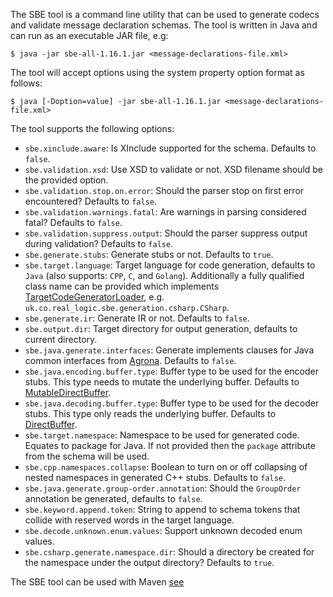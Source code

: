 The SBE tool is a command line utility that can be used to generate codecs and validate message declaration schemas. The tool is written in Java and can run as an executable JAR file, e.g:

    $ java -jar sbe-all-1.16.1.jar <message-declarations-file.xml>

The tool will accept options using the system property option format as follows:

    $ java [-Doption=value] -jar sbe-all-1.16.1.jar <message-declarations-file.xml>

The tool supports the following options:
 * `sbe.xinclude.aware`: Is XInclude supported for the schema. Defaults to `false`.
 * `sbe.validation.xsd`: Use XSD to validate or not. XSD filename should be the provided option.
 * `sbe.validation.stop.on.error`: Should the parser stop on first error encountered? Defaults to `false`.
 * `sbe.validation.warnings.fatal`: Are warnings in parsing considered fatal? Defaults to `false`.
 * `sbe.validation.suppress.output`: Should the parser suppress output during validation? Defaults to `false`.
 * `sbe.generate.stubs`: Generate stubs or not. Defaults to `true`.
 * `sbe.target.language`: Target language for code generation, defaults to `Java` (also supports: `CPP`, `C`, and `Golang`). Additionally a fully qualified class name can be provided which implements [TargetCodeGeneratorLoader](https://github.com/real-logic/simple-binary-encoding/blob/master/sbe-tool/src/main/java/uk/co/real_logic/sbe/generation/TargetCodeGenerator.java), e.g. `uk.co.real_logic.sbe.generation.csharp.CSharp`.
 * `sbe.generate.ir`: Generate IR or not. Defaults to `false`.
 * `sbe.output.dir`: Target directory for output generation, defaults to current directory.
 * `sbe.java.generate.interfaces`: Generate implements clauses for Java common interfaces from [Agrona](https://github.com/real-logic/agrona/tree/master/agrona/src/main/java/org/agrona/sbe). Defaults to `false`.
 * `sbe.java.encoding.buffer.type`: Buffer type to be used for the encoder stubs. This type needs to mutate the underlying buffer. Defaults to [MutableDirectBuffer](https://github.com/real-logic/agrona/blob/master/agrona/src/main/java/org/agrona/MutableDirectBuffer.java).
 * `sbe.java.decoding.buffer.type`: Buffer type to be used for the decoder stubs. This type only reads the underlying buffer. Defaults to [DirectBuffer](https://github.com/real-logic/agrona/blob/master/agrona/src/main/java/org/agrona/DirectBuffer.java).
 * `sbe.target.namespace`: Namespace to be used for generated code. Equates to package for Java. If not provided then the `package` attribute from the schema will be used.
 * `sbe.cpp.namespaces.collapse`: Boolean to turn on or off collapsing of nested namespaces in generated C++ stubs. Defaults to `false`.
 * `sbe.java.generate.group-order.annotation`: Should the `GroupOrder` annotation be generated, defaults to `false`.
 * `sbe.keyword.append.token`: String to append to schema tokens that collide with reserved words in the target language.
 * `sbe.decode.unknown.enum.values`: Support unknown decoded enum values.
 * `sbe.csharp.generate.namespace.dir`: Should a directory be created for the namespace under the output directory? Defaults to `true`.

The SBE tool can be used with Maven
[see](https://github.com/real-logic/simple-binary-encoding/wiki/Sbe-Tool-Maven)